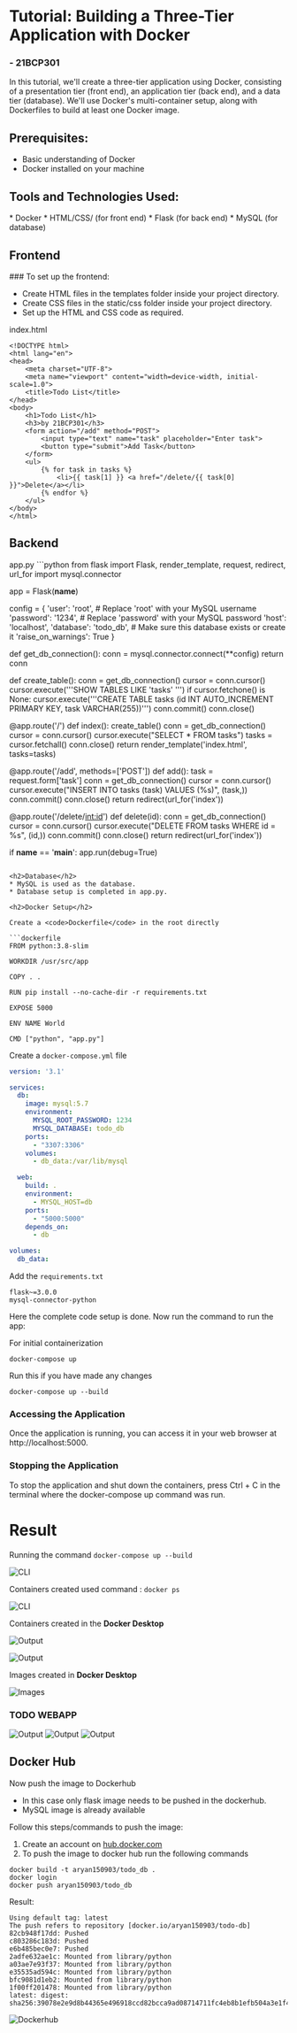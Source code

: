 # Tutorial: Building a Three-Tier Application with Docker
### - 21BCP301
In this tutorial, we'll create a three-tier application using Docker, consisting of a presentation tier (front end), an application tier (back end), and a data tier (database). We'll use Docker's multi-container setup, along with Dockerfiles to build at least one Docker image.

<h2>Prerequisites:</h2>

* Basic understanding of Docker
* Docker installed on your machine

<h2>Tools and Technologies Used:</h2>
* Docker
* HTML/CSS/ (for front end)
* Flask (for back end)
* MySQL (for database)

<h2>Frontend</h2>
### To set up the frontend:

* Create HTML files in the templates folder inside your project directory.
* Create CSS files in the static/css folder inside your project directory.
* Set up the HTML and CSS code as required.

index.html
```angular2html
<!DOCTYPE html>
<html lang="en">
<head>
    <meta charset="UTF-8">
    <meta name="viewport" content="width=device-width, initial-scale=1.0">
    <title>Todo List</title>
</head>
<body>
    <h1>Todo List</h1>
    <h3>by 21BCP301</h3>
    <form action="/add" method="POST">
        <input type="text" name="task" placeholder="Enter task">
        <button type="submit">Add Task</button>
    </form>
    <ul>
        {% for task in tasks %}
            <li>{{ task[1] }} <a href="/delete/{{ task[0] }}">Delete</a></li>
        {% endfor %}
    </ul>
</body>
</html>
```

<h2>Backend</h2>
app.py
```python
from flask import Flask, render_template, request, redirect, url_for
import mysql.connector

app = Flask(__name__)

config = {
    'user': 'root',  # Replace 'root' with your MySQL username
    'password': '1234',  # Replace 'password' with your MySQL password
    'host': 'localhost',
    'database': 'todo_db',  # Make sure this database exists or create it
    'raise_on_warnings': True
}

def get_db_connection():
    conn = mysql.connector.connect(**config)
    return conn

def create_table():
    conn = get_db_connection()
    cursor = conn.cursor()
    cursor.execute('''SHOW TABLES LIKE 'tasks' ''')
    if cursor.fetchone() is None:
        cursor.execute('''CREATE TABLE tasks
                          (id INT AUTO_INCREMENT PRIMARY KEY, task VARCHAR(255))''')
        conn.commit()
    conn.close()



@app.route('/')
def index():
    create_table()
    conn = get_db_connection()
    cursor = conn.cursor()
    cursor.execute("SELECT * FROM tasks")
    tasks = cursor.fetchall()
    conn.close()
    return render_template('index.html', tasks=tasks)

@app.route('/add', methods=['POST'])
def add():
    task = request.form['task']
    conn = get_db_connection()
    cursor = conn.cursor()
    cursor.execute("INSERT INTO tasks (task) VALUES (%s)", (task,))
    conn.commit()
    conn.close()
    return redirect(url_for('index'))

@app.route('/delete/<int:id>')
def delete(id):
    conn = get_db_connection()
    cursor = conn.cursor()
    cursor.execute("DELETE FROM tasks WHERE id = %s", (id,))
    conn.commit()
    conn.close()
    return redirect(url_for('index'))

if __name__ == '__main__':
    app.run(debug=True)
```

<h2>Database</h2>
* MySQL is used as the database.
* Database setup is completed in app.py.

<h2>Docker Setup</h2>

Create a <code>Dockerfile</code> in the root directly

```dockerfile
FROM python:3.8-slim

WORKDIR /usr/src/app

COPY . .

RUN pip install --no-cache-dir -r requirements.txt

EXPOSE 5000

ENV NAME World

CMD ["python", "app.py"]
```

Create a <code>docker-compose.yml</code> file

```yaml
version: '3.1'

services:
  db:
    image: mysql:5.7
    environment:
      MYSQL_ROOT_PASSWORD: 1234
      MYSQL_DATABASE: todo_db
    ports:
      - "3307:3306" 
    volumes:
      - db_data:/var/lib/mysql

  web:
    build: .
    environment:
      - MYSQL_HOST=db
    ports:
      - "5000:5000"
    depends_on:
      - db

volumes:
  db_data:

```

Add the <code>requirements.txt</code>

```text
flask~=3.0.0
mysql-connector-python
```

Here the complete code setup is done.
Now run the command to run the app:

For initial containerization
```commandline
docker-compose up
```

Run this if you have made any changes 
```commandline
docker-compose up --build
```
<h3>Accessing the Application</h3>
Once the application is running, you can access it in your web browser at http://localhost:5000.

<h3>Stopping the Application</h3>
To stop the application and shut down the containers, press Ctrl + C in the terminal where the docker-compose up command was run.

# Result
Running the command <code>docker-compose up --build</code>

![CLI](./images/cli1.png)

Containers created 
used command : <code>docker ps</code>

![CLI](./images/cli2.png)

Containers created in the <b>Docker Desktop</b>

![Output](./images/dd2.png)

![Output](./images/dd1.png)

Images created in <b>Docker Desktop</b>

![Images](./images/DD4.png)
### TODO WEBAPP 

![Output](./images/output1.png)
![Output](./images/output2.png)
![Output](./images/output3.png)

## Docker Hub

Now push the image to Dockerhub
* In this case only flask image needs to be pushed in the dockerhub.
* MySQL image is already available

Follow this steps/commands to push the image: 

1. Create an account on [hub.docker.com](https://hub.docker.com/)
2. To push the image to docker hub run the following commands

```commandline
docker build -t aryan150903/todo_db .
docker login
docker push aryan150903/todo_db
```
Result: 
```commandline
Using default tag: latest
The push refers to repository [docker.io/aryan150903/todo-db]
82cb948f17dd: Pushed
c803286c183d: Pushed
e6b485bec0e7: Pushed
2adfe632ae1c: Mounted from library/python
a03ae7e93f37: Mounted from library/python
e35535ad594c: Mounted from library/python
bfc9081d1eb2: Mounted from library/python
1f00ff201478: Mounted from library/python
latest: digest: sha256:39078e2e9d8b44365e496918ccd82bcca9ad08714711fc4eb8b1efb504a3e1f4 size: 1998
```
![Dockerhub](./images/dh1.png)
